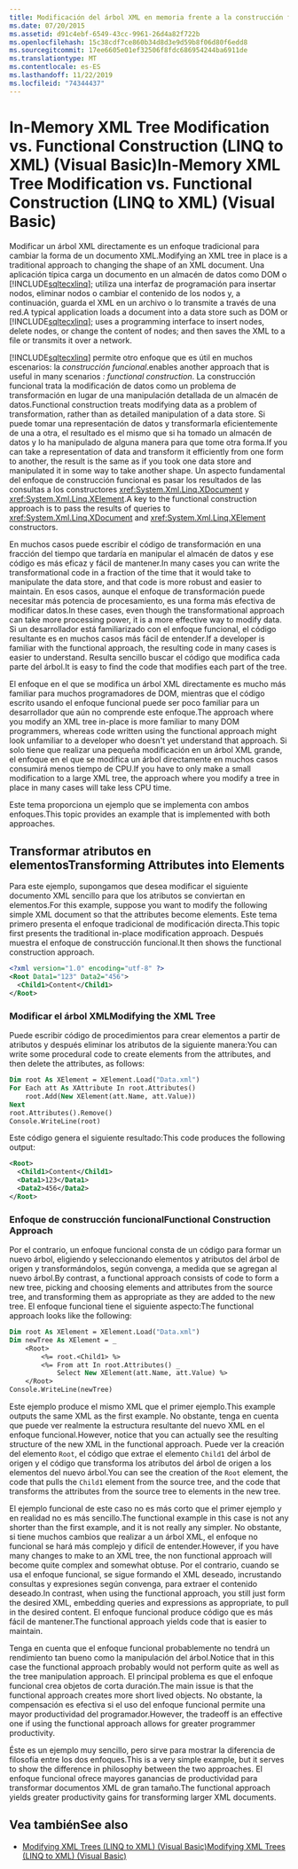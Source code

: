 ```yaml
---
title: Modificación del árbol XML en memoria frente a la construcción funcional (LINQ to XML)
ms.date: 07/20/2015
ms.assetid: d91c4ebf-6549-43cc-9961-26d4a82f722b
ms.openlocfilehash: 15c38cdf7ce860b34d8d3e9d59b8f06d80f6edd8
ms.sourcegitcommit: 17ee6605e01ef32506f8fdc686954244ba6911de
ms.translationtype: MT
ms.contentlocale: es-ES
ms.lasthandoff: 11/22/2019
ms.locfileid: "74344437"
---
```

# <a name="in-memory-xml-tree-modification-vs-functional-construction-linq-to-xml-visual-basic"></a><span data-ttu-id="3233e-102">In-Memory XML Tree Modification vs. Functional Construction (LINQ to XML) (Visual Basic)</span><span class="sxs-lookup"><span data-stu-id="3233e-102">In-Memory XML Tree Modification vs. Functional Construction (LINQ to XML) (Visual Basic)</span></span>
<span data-ttu-id="3233e-103">Modificar un árbol XML directamente es un enfoque tradicional para cambiar la forma de un documento XML.</span><span class="sxs-lookup"><span data-stu-id="3233e-103">Modifying an XML tree in place is a traditional approach to changing the shape of an XML document.</span></span> <span data-ttu-id="3233e-104">Una aplicación típica carga un documento en un almacén de datos como DOM o [!INCLUDE[sqltecxlinq](~/includes/sqltecxlinq-md.md)]; utiliza una interfaz de programación para insertar nodos, eliminar nodos o cambiar el contenido de los nodos y, a continuación, guarda el XML en un archivo o lo transmite a través de una red.</span><span class="sxs-lookup"><span data-stu-id="3233e-104">A typical application loads a document into a data store such as DOM or [!INCLUDE[sqltecxlinq](~/includes/sqltecxlinq-md.md)]; uses a programming interface to insert nodes, delete nodes, or change the content of nodes; and then saves the XML to a file or transmits it over a network.</span></span>  
  
 [!INCLUDE[sqltecxlinq](~/includes/sqltecxlinq-md.md)] <span data-ttu-id="3233e-105">permite otro enfoque que es útil en muchos escenarios: la *construcción funcional*.</span><span class="sxs-lookup"><span data-stu-id="3233e-105">enables another approach that is useful in many scenarios *: functional construction*.</span></span> <span data-ttu-id="3233e-106">La construcción funcional trata la modificación de datos como un problema de transformación en lugar de una manipulación detallada de un almacén de datos.</span><span class="sxs-lookup"><span data-stu-id="3233e-106">Functional construction treats modifying data as a problem of transformation, rather than as detailed manipulation of a data store.</span></span> <span data-ttu-id="3233e-107">Si puede tomar una representación de datos y transformarla eficientemente de una a otra, el resultado es el mismo que si ha tomado un almacén de datos y lo ha manipulado de alguna manera para que tome otra forma.</span><span class="sxs-lookup"><span data-stu-id="3233e-107">If you can take a representation of data and transform it efficiently from one form to another, the result is the same as if you took one data store and manipulated it in some way to take another shape.</span></span> <span data-ttu-id="3233e-108">Un aspecto fundamental del enfoque de construcción funcional es pasar los resultados de las consultas a los constructores <xref:System.Xml.Linq.XDocument> y <xref:System.Xml.Linq.XElement>.</span><span class="sxs-lookup"><span data-stu-id="3233e-108">A key to the functional construction approach is to pass the results of queries to <xref:System.Xml.Linq.XDocument> and <xref:System.Xml.Linq.XElement> constructors.</span></span>  
  
 <span data-ttu-id="3233e-109">En muchos casos puede escribir el código de transformación en una fracción del tiempo que tardaría en manipular el almacén de datos y ese código es más eficaz y fácil de mantener.</span><span class="sxs-lookup"><span data-stu-id="3233e-109">In many cases you can write the transformational code in a fraction of the time that it would take to manipulate the data store, and that code is more robust and easier to maintain.</span></span> <span data-ttu-id="3233e-110">En esos casos, aunque el enfoque de transformación puede necesitar más potencia de procesamiento, es una forma más efectiva de modificar datos.</span><span class="sxs-lookup"><span data-stu-id="3233e-110">In these cases, even though the transformational approach can take more processing power, it is a more effective way to modify data.</span></span> <span data-ttu-id="3233e-111">Si un desarrollador está familiarizado con el enfoque funcional, el código resultante es en muchos casos más fácil de entender.</span><span class="sxs-lookup"><span data-stu-id="3233e-111">If a developer is familiar with the functional approach, the resulting code in many cases is easier to understand.</span></span> <span data-ttu-id="3233e-112">Resulta sencillo buscar el código que modifica cada parte del árbol.</span><span class="sxs-lookup"><span data-stu-id="3233e-112">It is easy to find the code that modifies each part of the tree.</span></span>  
  
 <span data-ttu-id="3233e-113">El enfoque en el que se modifica un árbol XML directamente es mucho más familiar para muchos programadores de DOM, mientras que el código escrito usando el enfoque funcional puede ser poco familiar para un desarrollador que aún no comprende este enfoque.</span><span class="sxs-lookup"><span data-stu-id="3233e-113">The approach where you modify an XML tree in-place is more familiar to many DOM programmers, whereas code written using the functional approach might look unfamiliar to a developer who doesn't yet understand that approach.</span></span> <span data-ttu-id="3233e-114">Si solo tiene que realizar una pequeña modificación en un árbol XML grande, el enfoque en el que se modifica un árbol directamente en muchos casos consumirá menos tiempo de CPU.</span><span class="sxs-lookup"><span data-stu-id="3233e-114">If you have to only make a small modification to a large XML tree, the approach where you modify a tree in place in many cases will take less CPU time.</span></span>  
  
 <span data-ttu-id="3233e-115">Este tema proporciona un ejemplo que se implementa con ambos enfoques.</span><span class="sxs-lookup"><span data-stu-id="3233e-115">This topic provides an example that is implemented with both approaches.</span></span>  
  
## <a name="transforming-attributes-into-elements"></a><span data-ttu-id="3233e-116">Transformar atributos en elementos</span><span class="sxs-lookup"><span data-stu-id="3233e-116">Transforming Attributes into Elements</span></span>  
 <span data-ttu-id="3233e-117">Para este ejemplo, supongamos que desea modificar el siguiente documento XML sencillo para que los atributos se conviertan en elementos.</span><span class="sxs-lookup"><span data-stu-id="3233e-117">For this example, suppose you want to modify the following simple XML document so that the attributes become elements.</span></span> <span data-ttu-id="3233e-118">Este tema primero presenta el enfoque tradicional de modificación directa.</span><span class="sxs-lookup"><span data-stu-id="3233e-118">This topic first presents the traditional in-place modification approach.</span></span> <span data-ttu-id="3233e-119">Después muestra el enfoque de construcción funcional.</span><span class="sxs-lookup"><span data-stu-id="3233e-119">It then shows the functional construction approach.</span></span>  
  
```xml  
<?xml version="1.0" encoding="utf-8" ?>  
<Root Data1="123" Data2="456">  
  <Child1>Content</Child1>  
</Root>  
```  
  
### <a name="modifying-the-xml-tree"></a><span data-ttu-id="3233e-120">Modificar el árbol XML</span><span class="sxs-lookup"><span data-stu-id="3233e-120">Modifying the XML Tree</span></span>  
 <span data-ttu-id="3233e-121">Puede escribir código de procedimientos para crear elementos a partir de atributos y después eliminar los atributos de la siguiente manera:</span><span class="sxs-lookup"><span data-stu-id="3233e-121">You can write some procedural code to create elements from the attributes, and then delete the attributes, as follows:</span></span>  
  
```vb  
Dim root As XElement = XElement.Load("Data.xml")  
For Each att As XAttribute In root.Attributes()  
    root.Add(New XElement(att.Name, att.Value))  
Next  
root.Attributes().Remove()  
Console.WriteLine(root)  
```  
  
 <span data-ttu-id="3233e-122">Este código genera el siguiente resultado:</span><span class="sxs-lookup"><span data-stu-id="3233e-122">This code produces the following output:</span></span>  
  
```xml  
<Root>  
  <Child1>Content</Child1>  
  <Data1>123</Data1>  
  <Data2>456</Data2>  
</Root>  
```  
  
### <a name="functional-construction-approach"></a><span data-ttu-id="3233e-123">Enfoque de construcción funcional</span><span class="sxs-lookup"><span data-stu-id="3233e-123">Functional Construction Approach</span></span>  
 <span data-ttu-id="3233e-124">Por el contrario, un enfoque funcional consta de un código para formar un nuevo árbol, eligiendo y seleccionando elementos y atributos del árbol de origen y transformándolos, según convenga, a medida que se agregan al nuevo árbol.</span><span class="sxs-lookup"><span data-stu-id="3233e-124">By contrast, a functional approach consists of code to form a new tree, picking and choosing elements and attributes from the source tree, and transforming them as appropriate as they are added to the new tree.</span></span> <span data-ttu-id="3233e-125">El enfoque funcional tiene el siguiente aspecto:</span><span class="sxs-lookup"><span data-stu-id="3233e-125">The functional approach looks like the following:</span></span>  
  
```vb  
Dim root As XElement = XElement.Load("Data.xml")  
Dim newTree As XElement = _  
    <Root>  
        <%= root.<Child1> %>  
        <%= From att In root.Attributes() _  
            Select New XElement(att.Name, att.Value) %>  
    </Root>  
Console.WriteLine(newTree)  
```  
  
 <span data-ttu-id="3233e-126">Este ejemplo produce el mismo XML que el primer ejemplo.</span><span class="sxs-lookup"><span data-stu-id="3233e-126">This example outputs the same XML as the first example.</span></span> <span data-ttu-id="3233e-127">No obstante, tenga en cuenta que puede ver realmente la estructura resultante del nuevo XML en el enfoque funcional.</span><span class="sxs-lookup"><span data-stu-id="3233e-127">However, notice that you can actually see the resulting structure of the new XML in the functional approach.</span></span> <span data-ttu-id="3233e-128">Puede ver la creación del elemento `Root`, el código que extrae el elemento `Child1` del árbol de origen y el código que transforma los atributos del árbol de origen a los elementos del nuevo árbol.</span><span class="sxs-lookup"><span data-stu-id="3233e-128">You can see the creation of the `Root` element, the code that pulls the `Child1` element from the source tree, and the code that transforms the attributes from the source tree to elements in the new tree.</span></span>  
  
 <span data-ttu-id="3233e-129">El ejemplo funcional de este caso no es más corto que el primer ejemplo y en realidad no es más sencillo.</span><span class="sxs-lookup"><span data-stu-id="3233e-129">The functional example in this case is not any shorter than the first example, and it is not really any simpler.</span></span> <span data-ttu-id="3233e-130">No obstante, si tiene muchos cambios que realizar a un árbol XML, el enfoque no funcional se hará más complejo y difícil de entender.</span><span class="sxs-lookup"><span data-stu-id="3233e-130">However, if you have many changes to make to an XML tree, the non functional approach will become quite complex and somewhat obtuse.</span></span> <span data-ttu-id="3233e-131">Por el contrario, cuando se usa el enfoque funcional, se sigue formando el XML deseado, incrustando consultas y expresiones según convenga, para extraer el contenido deseado.</span><span class="sxs-lookup"><span data-stu-id="3233e-131">In contrast, when using the functional approach, you still just form the desired XML, embedding queries and expressions as appropriate, to pull in the desired content.</span></span> <span data-ttu-id="3233e-132">El enfoque funcional produce código que es más fácil de mantener.</span><span class="sxs-lookup"><span data-stu-id="3233e-132">The functional approach yields code that is easier to maintain.</span></span>  
  
 <span data-ttu-id="3233e-133">Tenga en cuenta que el enfoque funcional probablemente no tendrá un rendimiento tan bueno como la manipulación del árbol.</span><span class="sxs-lookup"><span data-stu-id="3233e-133">Notice that in this case the functional approach probably would not perform quite as well as the tree manipulation approach.</span></span> <span data-ttu-id="3233e-134">El principal problema es que el enfoque funcional crea objetos de corta duración.</span><span class="sxs-lookup"><span data-stu-id="3233e-134">The main issue is that the functional approach creates more short lived objects.</span></span> <span data-ttu-id="3233e-135">No obstante, la compensación es efectiva si el uso del enfoque funcional permite una mayor productividad del programador.</span><span class="sxs-lookup"><span data-stu-id="3233e-135">However, the tradeoff is an effective one if using the functional approach allows for greater programmer productivity.</span></span>  
  
 <span data-ttu-id="3233e-136">Éste es un ejemplo muy sencillo, pero sirve para mostrar la diferencia de filosofía entre los dos enfoques.</span><span class="sxs-lookup"><span data-stu-id="3233e-136">This is a very simple example, but it serves to show the difference in philosophy between the two approaches.</span></span> <span data-ttu-id="3233e-137">El enfoque funcional ofrece mayores ganancias de productividad para transformar documentos XML de gran tamaño.</span><span class="sxs-lookup"><span data-stu-id="3233e-137">The functional approach yields greater productivity gains for transforming larger XML documents.</span></span>  
  
## <a name="see-also"></a><span data-ttu-id="3233e-138">Vea también</span><span class="sxs-lookup"><span data-stu-id="3233e-138">See also</span></span>

- [<span data-ttu-id="3233e-139">Modifying XML Trees (LINQ to XML) (Visual Basic)</span><span class="sxs-lookup"><span data-stu-id="3233e-139">Modifying XML Trees (LINQ to XML) (Visual Basic)</span></span>](../../../../visual-basic/programming-guide/concepts/linq/modifying-xml-trees-linq-to-xml.md)

